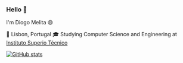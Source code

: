 ### Hello 👋
I'm Diogo Melita 😄

📌 Lisbon, Portugal
🎓 Studying Computer Science and Engineering at [Instituto Superio Técnico](https://tecnico.ulisboa.pt/pt/)

[![GitHub stats](https://github-readme-stats.vercel.app/apid-melita)](https://github.com/anuraghazra/github-readme-stats)



<!--
**d-melita/D-Melita** is a ✨ _special_ ✨ repository because its `README.md` (this file) appears on your GitHub profile.

Here are some ideas to get you started:

- 🔭 I’m currently working on ...
- 🌱 I’m currently learning ...
- 👯 I’m looking to collaborate on ...
- 🤔 I’m looking for help with ...
- 💬 Ask me about ...
- 📫 How to reach me: ...
- 😄 Pronouns: ...
- ⚡ Fun fact: ...
-->
